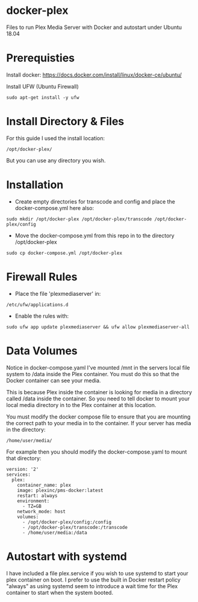 # docker-plex
Files to run Plex Media Server with Docker and autostart under Ubuntu 18.04

# Prerequisties
Install docker: https://docs.docker.com/install/linux/docker-ce/ubuntu/

Install UFW (Ubuntu Firewall)
```
sudo apt-get install -y ufw
```

# Install Directory & Files
For this guide I used the install location:
```
/opt/docker-plex/
```
But you can use any directory you wish.

# Installation
- Create empty directories for transcode and config and place the docker-compose.yml here also:
```
sudo mkdir /opt/docker-plex /opt/docker-plex/transcode /opt/docker-plex/config
```
- Move the docker-compose.yml from this repo in to the directory /opt/docker-plex
```
sudo cp docker-compose.yml /opt/docker-plex
```

# Firewall Rules
- Place the file 'plexmediaserver' in:
```
/etc/ufw/applications.d
```
- Enable the rules with:
```
sudo ufw app update plexmediaserver && ufw allow plexmediaserver-all
```

# Data Volumes
Notice in docker-compose.yaml I've mounted /mnt in the servers local file system to /data inside the Plex container. You must do this so that the Docker container can see your media.

This is because Plex inside the container is looking for media in a directory called /data inside the container.  So you need to tell docker to mount your local media directory in to the Plex container at this location.

You must modify the docker compose file to ensure that you are mounting the correct path to your media in to the container. If your server has media in the directory:
```
/home/user/media/
```
For example then you should modify the docker-compose.yaml to mount that directory:
```
version: '2'
services:
  plex:
    container_name: plex
    image: plexinc/pms-docker:latest
    restart: always
    environment:
      - TZ=GB
    network_mode: host
    volumes:
      - /opt/docker-plex/config:/config
      - /opt/docker-plex/transcode:/transcode
      - /home/user/media:/data
```

# Autostart with systemd
I have included a file plex.service if you wish to use systemd to start your plex container on boot. I prefer to use the built in Docker restart policy "always" as using systemd seem to introduce a wait time for the Plex container to start when the system booted.
